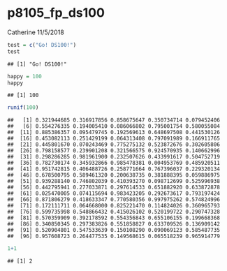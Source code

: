 p8105\_fp\_ds100
================
Catherine
11/5/2018

``` r
test = c("Go! DS100!")
test
```

    ## [1] "Go! DS100!"

``` r
happy = 100
happy
```

    ## [1] 100

``` r
runif(100)
```

    ##   [1] 0.321944685 0.316917856 0.858675647 0.350734714 0.079452406
    ##   [6] 0.554276335 0.194005410 0.086066802 0.795001754 0.580055084
    ##  [11] 0.885386357 0.095479745 0.192569613 0.648697508 0.441530126
    ##  [16] 0.453082113 0.251429199 0.064313408 0.797091989 0.166911765
    ##  [21] 0.445801670 0.070243469 0.775275132 0.523872676 0.302605806
    ##  [26] 0.798158577 0.239901208 0.321566575 0.924570935 0.140662996
    ##  [31] 0.298286285 0.981961900 0.232507626 0.433991617 0.504752719
    ##  [36] 0.782730174 0.345932866 0.985478381 0.004953769 0.485920511
    ##  [41] 0.951742815 0.406488726 0.258771664 0.767396037 0.229320134
    ##  [46] 0.678500795 0.589461320 0.200638735 0.381888395 0.059886975
    ##  [51] 0.939288140 0.746802039 0.410393270 0.098712699 0.525996938
    ##  [56] 0.442795941 0.277033871 0.297614533 0.651882920 0.633872878
    ##  [61] 0.025470005 0.074115694 0.983423205 0.292673617 0.793197424
    ##  [66] 0.871806279 0.418633347 0.770580356 0.997975262 0.574824996
    ##  [71] 0.172111711 0.064668000 0.825221470 0.114824026 0.360965793
    ##  [76] 0.599735998 0.548866432 0.415026102 0.520199722 0.290747328
    ##  [81] 0.570359909 0.392178592 0.554356843 0.655106155 0.199668368
    ##  [86] 0.340850345 0.297383826 0.551858827 0.633709526 0.136909142
    ##  [91] 0.520904801 0.547533639 0.150108290 0.090069123 0.585487735
    ##  [96] 0.957608723 0.264477535 0.149568615 0.065518239 0.965914779

``` r
1+1
```

    ## [1] 2
